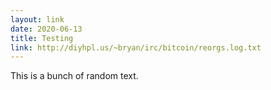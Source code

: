 ```yaml
---
layout: link
date: 2020-06-13
title: Testing
link: http://diyhpl.us/~bryan/irc/bitcoin/reorgs.log.txt
---
```


This is a bunch of random text.
